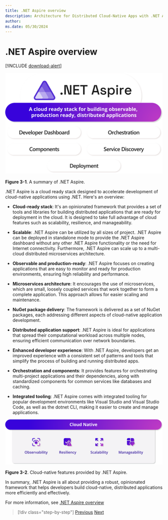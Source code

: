 ```yaml
---
title: .NET Aspire overview
description: Architecture for Distributed Cloud-Native Apps with .NET Aspire & Containers | .NET Aspire overview
author: 
ms.date: 05/30/2024
---
```


# .NET Aspire overview

[!INCLUDE [download-alert](../includes/download-alert.md)]

![A diagram showing an overview of .NET Aspire. A cloud ready stack for building observable, production ready, distributed applications.](media/what-is-aspire.png)

**Figure 3-1**. A summary of .NET Aspire.


.NET Aspire is a cloud ready stack designed to accelerate development of cloud-native applications using .NET. Here's an overview:

- **Cloud-ready stack**: It's an opinionated framework that provides a set of tools and libraries for building distributed applications that are ready for deployment in the cloud. It is designed to take full advantage of cloud features such as scalability, resilience, and manageability.

- **Scalable**: .NET Aspire can be utilized by all sizes of project. .NET Aspire can be deployed in standalone mode to provide the .NET Aspire dashboard without any other .NET Aspire functionality or the need for Internet connectivity. Furthermore, .NET Aspire can scale up to a multi-cloud distributed microservices architecture.
  
- **Observable and production-ready**: .NET Aspire focuses on creating applications that are easy to monitor and ready for production environments, ensuring high reliability and performance.

- **Microservices architecture**: It encourages the use of microservices, which are small, loosely coupled services that work together to form a complete application. This approach allows for easier scaling and maintenance.

- **NuGet package delivery**: The framework is delivered as a set of NuGet packages, each addressing different aspects of cloud-native application development.

- **Distributed application support**: .NET Aspire is ideal for applications that spread their computational workload across multiple nodes, ensuring efficient communication over network boundaries.

- **Enhanced developer experience**: With .NET Aspire, developers get an improved experience with a consistent set of patterns and tools that simplify the process of building and running distributed apps.

- **Orchestration and components**: It provides features for orchestrating multi-project applications and their dependencies, along with standardized components for common services like databases and caching.

- **Integrated tooling**: .NET Aspire comes with integrated tooling for popular development environments like Visual Studio and Visual Studio Code, as well as the dotnet CLI, making it easier to create and manage applications.

![A diagram showing a summary of .NET Aspire. Cloud native observability, resiliency, scalability, and manageability.](media/aspire-cloud-native.png)

**Figure 3-2**. Cloud-native features provided by .NET Aspire.

In summary, .NET Aspire is all about providing a robust, opinionated framework that helps developers build cloud-native, distributed applications more efficiently and effectively.

For more information, see [.NET Aspire overview](https://learn.microsoft.com/dotnet/aspire/get-started/aspire-overview)

>[!div class="step-by-step"]
>[Previous](..TODO..)
>[Next](orchestration.md)
